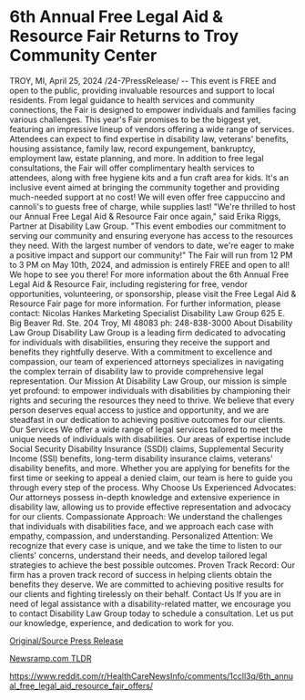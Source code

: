 # 6th Annual Free Legal Aid & Resource Fair Returns to Troy Community Center

TROY, MI, April 25, 2024 /24-7PressRelease/ -- This event is FREE and open to the public, providing invaluable resources and support to local residents. From legal guidance to health services and community connections, the Fair is designed to empower individuals and families facing various challenges.  This year's Fair promises to be the biggest yet, featuring an impressive lineup of vendors offering a wide range of services. Attendees can expect to find expertise in disability law, veterans' benefits, housing assistance, family law, record expungement, bankruptcy, employment law, estate planning, and more.  In addition to free legal consultations, the Fair will offer complimentary health services to attendees, along with free hygiene kits and a fun craft area for kids. It's an inclusive event aimed at bringing the community together and providing much-needed support at no cost! We will even offer free cappuccino and cannoli's to guests free of charge, while supplies last!  "We're thrilled to host our Annual Free Legal Aid & Resource Fair once again," said Erika Riggs, Partner at Disability Law Group. "This event embodies our commitment to serving our community and ensuring everyone has access to the resources they need. With the largest number of vendors to date, we're eager to make a positive impact and support our community!"  The Fair will run from 12 PM to 3 PM on May 10th, 2024, and admission is entirely FREE and open to all! We hope to see you there!  For more information about the 6th Annual Free Legal Aid & Resource Fair, including registering for free, vendor opportunities, volunteering, or sponsorship, please visit the Free Legal Aid & Resource Fair page for more information. For further information, please contact:  Nicolas Hankes Marketing Specialist Disability Law Group 625 E. Big Beaver Rd. Ste. 204 Troy, MI 48083 ph: 248-838-3000  About Disability Law Group  Disability Law Group is a leading firm dedicated to advocating for individuals with disabilities, ensuring they receive the support and benefits they rightfully deserve. With a commitment to excellence and compassion, our team of experienced attorneys specializes in navigating the complex terrain of disability law to provide comprehensive legal representation.  Our Mission  At Disability Law Group, our mission is simple yet profound: to empower individuals with disabilities by championing their rights and securing the resources they need to thrive. We believe that every person deserves equal access to justice and opportunity, and we are steadfast in our dedication to achieving positive outcomes for our clients.  Our Services  We offer a wide range of legal services tailored to meet the unique needs of individuals with disabilities. Our areas of expertise include Social Security Disability Insurance (SSDI) claims, Supplemental Security Income (SSI) benefits, long-term disability insurance claims, veterans' disability benefits, and more. Whether you are applying for benefits for the first time or seeking to appeal a denied claim, our team is here to guide you through every step of the process.  Why Choose Us  Experienced Advocates: Our attorneys possess in-depth knowledge and extensive experience in disability law, allowing us to provide effective representation and advocacy for our clients.  Compassionate Approach: We understand the challenges that individuals with disabilities face, and we approach each case with empathy, compassion, and understanding.  Personalized Attention: We recognize that every case is unique, and we take the time to listen to our clients' concerns, understand their needs, and develop tailored legal strategies to achieve the best possible outcomes.  Proven Track Record: Our firm has a proven track record of success in helping clients obtain the benefits they deserve. We are committed to achieving positive results for our clients and fighting tirelessly on their behalf. Contact Us  If you are in need of legal assistance with a disability-related matter, we encourage you to contact Disability Law Group today to schedule a consultation. Let us put our knowledge, experience, and dedication to work for you. 

[Original/Source Press Release](https://www.24-7pressrelease.com/press-release/510354/6th-annual-free-legal-aid-resource-fair-returns-to-troy-community-center)
                    

[Newsramp.com TLDR](None) 

https://www.reddit.com/r/HealthCareNewsInfo/comments/1ccll3q/6th_annual_free_legal_aid_resource_fair_offers/